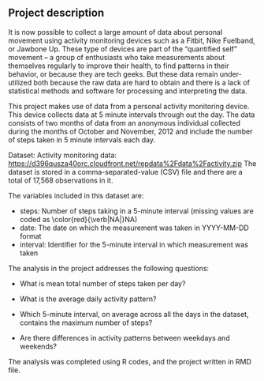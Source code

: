 ## Project description 

It is now possible to collect a large amount of data about personal movement using activity monitoring devices such as a Fitbit, Nike Fuelband, or Jawbone Up. These type of devices are part of the “quantified self” movement – a group of enthusiasts who take measurements about themselves regularly to improve their health, to find patterns in their behavior, or because they are tech geeks. But these data remain under-utilized both because the raw data are hard to obtain and there is a lack of statistical methods and software for processing and interpreting the data.

This project makes use of data from a personal activity monitoring device. This device collects data at 5 minute intervals through out the day. The data consists of two months of data from an anonymous individual collected during the months of October and November, 2012 and include the number of steps taken in 5 minute intervals each day.

Dataset: Activity monitoring data: https://d396qusza40orc.cloudfront.net/repdata%2Fdata%2Factivity.zip 
The dataset is stored in a comma-separated-value (CSV) file and there are a total of 17,568 observations in it.

The variables included in this dataset are:

- steps: Number of steps taking in a 5-minute interval (missing values are coded as \color{red}{\verb|NA|}NA)
- date: The date on which the measurement was taken in YYYY-MM-DD format
- interval: Identifier for the 5-minute interval in which measurement was taken

The analysis in the project addresses the following questions: 

- What is mean total number of steps taken per day?

- What is the average daily activity pattern?

- Which 5-minute interval, on average across all the days in the dataset, contains the maximum number of steps?

- Are there differences in activity patterns between weekdays and weekends?

The analysis was completed using R codes, and the project written in RMD file. 
